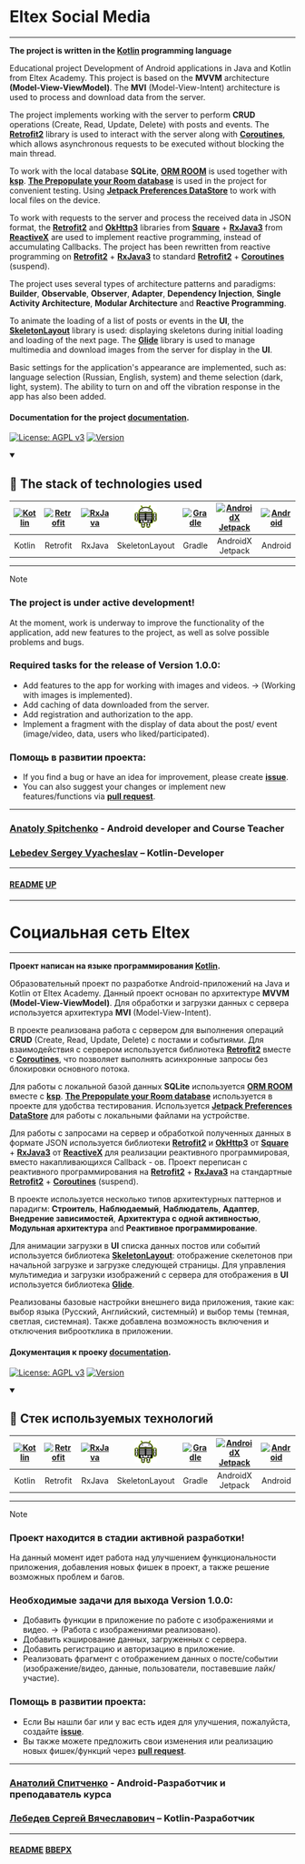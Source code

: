 # Eltex Social Media
<a name="up"></a>

---

**The project is written in the [Kotlin](https://kotlinlang.org) programming language**

Educational project Development of Android applications in Java and Kotlin from Eltex Academy.
This project is based on the **MVVM** architecture **(Model-View-ViewModel)**.
The **MVI** (Model-View-Intent) architecture is used to process and download data from the server.

The project implements working with the server to perform **CRUD** operations (Create, Read, Update, Delete) with posts and events.
The [**Retrofit2**](https://github.com/square/retrofit) library is used to interact with the server along with [**Coroutines**](https://github.com/Kotlin/kotlinx.coroutines ), which allows asynchronous requests to be executed without blocking the main thread.

To work with the local database **SQLite**, **[ORM ROOM](https://developer.android.com/training/data-storage/room)** is used together with **[ksp](https://developer.android.com/jetpack/androidx/releases/room)**.
**[The Prepopulate your Room database](https://developer.android.com/training/data-storage/room/prepopulate)** is used in the project for convenient testing.
Using **[Jetpack Preferences DataStore](https://developer.android.com/topic/libraries/architecture/datastore)** to work with local files on the device.

To work with requests to the server and process the received data in JSON format, the **[Retrofit2](https://github.com/square/retrofit)** and **[OkHttp3](https://github.com/square/okhttp)** libraries from **[Square](https://github.com/square)** + **[RxJava3](https://github.com/ReactiveX/RxJava)** from **[ReactiveX](https://github.com/ReactiveX)** are used to implement reactive programming, instead of accumulating Callbacks. The project has been rewritten from reactive programming on **[Retrofit2](https://github.com/square/retrofit)** + **[RxJava3](https://github.com/ReactiveX/RxJava)** to standard **[Retrofit2](https://github.com/square/retrofit)** + **[Coroutines](https://github.com/Kotlin/kotlinx.coroutines)** (suspend).

The project uses several types of architecture patterns and paradigms: **Builder**, **Observable**, **Observer**, **Adapter**, **Dependency Injection**, **Single Activity Architecture**, **Modular Architecture** and **Reactive Programming**.

To animate the loading of a list of posts or events in the **UI**, the [**SkeletonLayout**](https://github.com/Faltenreich/SkeletonLayout) library is used: displaying skeletons during initial loading and loading of the next page.
The [**Glide**](https://github.com/bumptech/glide) library is used to manage multimedia and download images from the server for display in the **UI**.

Basic settings for the application's appearance are implemented, such as: language selection (Russian, English, system) and theme selection (dark, light, system). The ability to turn on and off the vibration response in the app has also been added.

#### Documentation for the project [**documentation**](documentation/documentation.md).

[![License: AGPL v3](https://img.shields.io/badge/License-AGPL%20v3-blue.svg)](https://www.gnu.org/licenses/agpl-3.0)
[![Version](https://img.shields.io/badge/Version-0.18.0-green.svg)](https://github.com/LebedevSergeyVach/EltexSocialMedia/releases/tag/v0.18.0)

<details open="open">
    <summary><h2>🚀 The stack of technologies used</h2></summary>

| [<img src="https://cdn.jsdelivr.net/gh/devicons/devicon/icons/kotlin/kotlin-original.svg" width="40" height="40" alt="Kotlin" />](https://kotlinlang.org/) | [<img src="https://uploads-ssl.webflow.com/60996f3af06ca2ff488a7bfb/60a269bf446a85794a4d3b6b_Retrofit.jpg" width="40" height="40" alt="Retrofit" />](https://square.github.io/retrofit/) | [<img src="https://static.cdnlogo.com/logos/r/27/reactivex.svg" width="40" height="40" alt="RxJava" />](https://reactivex.io/) | [<img src="https://raw.githubusercontent.com/Faltenreich/SkeletonLayout/refs/heads/develop/images/android.png" width="40" height="40" alt="SkeletonLayout" />](https://github.com/Faltenreich/SkeletonLayout) | [<img src="https://cdn.jsdelivr.net/gh/devicons/devicon/icons/gradle/gradle-original.svg" width="40" height="40" alt="Gradle" />](https://gradle.org/) | [<img src="https://services.google.com/fh/files/emails/android_dev_newsletter_feb_image3.png" width="40" height="40" alt="AndroidX Jetpack" />](https://developer.android.com/jetpack) | [<img src="https://cdn.jsdelivr.net/gh/devicons/devicon/icons/android/android-plain-wordmark.svg" width="40" height="40" alt="Android" />](https://www.android.com/) | [<img src="https://s3.amazonaws.com/playstore/images/60bb08c2fc6d0bddb91e0e3553dcdb48" width="40" height="40" alt="Android" />](https://github.com/bumptech/glide?tab=readme-ov-file) |
|:----------------------------------------------------------------------------------------------------------------------------------------------------------:|:----------------------------------------------------------------------------------------------------------------------------------------------------------------------------------------:|:------------------------------------------------------------------------------------------------------------------------------:|:-------------------------------------------------------------------------------------------------------------------------------------------------------------------------------------------------------------:|:------------------------------------------------------------------------------------------------------------------------------------------------------:|:--------------------------------------------------------------------------------------------------------------------------------------------------------------------------------------:|:--------------------------------------------------------------------------------------------------------------------------------------------------------------------:|:-------------------------------------------------------------------------------------------------------------------------------------------------------------------------------------:|
|                                                                           Kotlin                                                                           |                                                                                         Retrofit                                                                                         |                                                             RxJava                                                             |                                                                                                SkeletonLayout                                                                                                 |                                                                         Gradle                                                                         |                                                                                    AndroidX Jetpack                                                                                    |                                                                               Android                                                                                |                                                                                         Glide                                                                                         |

</details>

---

> [!NOTE]
> ### **The project is under active development!**
>
> At the moment, work is underway to improve the functionality of the application, add new features to the project, as well as solve possible problems and bugs.
>
> ### Required tasks for the release of Version 1.0.0:
> - Add features to the app for working with images and videos. -> (Working with images is implemented).
> - Add caching of data downloaded from the server.
> - Add registration and authorization to the app.
> - Implement a fragment with the display of data about the post/ event (image/video, data, users who liked/participated).
>
> ### Помощь в развитии проекта:
> - If you find a bug or have an idea for improvement, please create [**issue**](https://github.com/LebedevSergeyVach/EltexSocialMedia/issues).
> - You can also suggest your changes or implement new features/functions via [**pull request**](https://github.com/LebedevSergeyVach/EltexSocialMedia/pulls).


---

### [Anatoly Spitchenko](https://gitflic.ru/user/onotole) - Android developer and Course Teacher

### [Lebedev Sergey Vyacheslav](https://github.com/LebedevSergeyVach) – Kotlin-Developer

---

#### [README](README.md) [UP](#up)

---

# Социальная сеть Eltex
<a name="вверх"></a>

---

**Проект написан на языке программирования [Kotlin](https://kotlinlang.org).**

Образовательный проект по разработке Android-приложений на Java и Kotlin от Eltex Academy.
Данный проект основан по архитектуре **MVVM** **(Model-View-ViewModel)**.
Для обработки и загрузки данных с сервера используется архитектура **MVI** (Model-View-Intent).

В проекте реализована работа с сервером для выполнения операций **CRUD** (Create, Read, Update, Delete) с постами и событиями.
Для взаимодействия с сервером используется библиотека [**Retrofit2**](https://github.com/square/retrofit) вместе с [**Coroutines**](https://github.com/Kotlin/kotlinx.coroutines), что позволяет выполнять асинхронные запросы без блокировки основного потока.

Для работы с локальной базой данных **SQLite** используется **[ORM ROOM](https://developer.android.com/training/data-storage/room)** вместе с **[ksp](https://developer.android.com/jetpack/androidx/releases/room)**.
**[The Prepopulate your Room database](https://developer.android.com/training/data-storage/room/prepopulate)** используется в проекте для удобства тестирования.
Используется **[Jetpack Preferences DataStore](https://developer.android.com/topic/libraries/architecture/datastore)** для работы с локальными файлами на устройстве.

Для работы с запросами на сервер и обработкой полученных данных в формате JSON используется библиотеки **[Retrofit2](https://github.com/square/retrofit)** и **[OkHttp3](https://github.com/square/okhttp)** от **[Square](https://github.com/square)** + **[RxJava3](https://github.com/ReactiveX/RxJava)** от **[ReactiveX](https://github.com/ReactiveX)** для реализации реактивного программировая, вместо накапливающихся Callback - ов. Проект переписан с реактивного программирования на **[Retrofit2](https://github.com/square/retrofit)** + **[RxJava3](https://github.com/ReactiveX/RxJava)** на стандартные **[Retrofit2](https://github.com/square/retrofit)** + **[Coroutines](https://github.com/Kotlin/kotlinx.coroutines)** (suspend).

В проекте используется несколько типов архитектурных паттернов и парадигм: **Строитель**, **Наблюдаемый**, **Наблюдатель**, **Адаптер**, **Внедрение зависимостей**, **Архитектура с одной активностью**, **Модульная архитектура** and **Реактивное программирование**.

Для анимации загрузки в **UI** списка данных постов или событий используется библиотека [**SkeletonLayout**](https://github.com/Faltenreich/SkeletonLayout): отображение скелетонов при начальной загрузке и загрузке следующей страницы.
Для управления мультимедиа и загрузки изображений с сервера для отображения в **UI** используется библиотека [**Glide**](https://github.com/bumptech/glide).

Реализованы базовые настройки внешнего вида приложения, такие как: выбор языка (Русский, Английский, системный) и выбор темы (темная, светлая, системная). Также добавлена возможность включения и отключения виброотклика в приложении.

#### Документация к проеку [**documentation**](documentation/documentation.md).

[![License: AGPL v3](https://img.shields.io/badge/License-AGPL%20v3-blue.svg)](https://www.gnu.org/licenses/agpl-3.0)
[![Version](https://img.shields.io/badge/Version-0.18.0-green.svg)](https://github.com/LebedevSergeyVach/EltexSocialMedia/releases/tag/v0.18.0)

<details open="open">
    <summary><h2>🚀 Стек используемых технологий</h2></summary>

| [<img src="https://cdn.jsdelivr.net/gh/devicons/devicon/icons/kotlin/kotlin-original.svg" width="40" height="40" alt="Kotlin" />](https://kotlinlang.org/) | [<img src="https://uploads-ssl.webflow.com/60996f3af06ca2ff488a7bfb/60a269bf446a85794a4d3b6b_Retrofit.jpg" width="40" height="40" alt="Retrofit" />](https://square.github.io/retrofit/) | [<img src="https://static.cdnlogo.com/logos/r/27/reactivex.svg" width="40" height="40" alt="RxJava" />](https://reactivex.io/) | [<img src="https://raw.githubusercontent.com/Faltenreich/SkeletonLayout/refs/heads/develop/images/android.png" width="40" height="40" alt="SkeletonLayout" />](https://github.com/Faltenreich/SkeletonLayout) | [<img src="https://cdn.jsdelivr.net/gh/devicons/devicon/icons/gradle/gradle-original.svg" width="40" height="40" alt="Gradle" />](https://gradle.org/) | [<img src="https://services.google.com/fh/files/emails/android_dev_newsletter_feb_image3.png" width="40" height="40" alt="AndroidX Jetpack" />](https://developer.android.com/jetpack) | [<img src="https://cdn.jsdelivr.net/gh/devicons/devicon/icons/android/android-plain-wordmark.svg" width="40" height="40" alt="Android" />](https://www.android.com/) | [<img src="https://s3.amazonaws.com/playstore/images/60bb08c2fc6d0bddb91e0e3553dcdb48" width="40" height="40" alt="Android" />](https://github.com/bumptech/glide?tab=readme-ov-file) |
|:----------------------------------------------------------------------------------------------------------------------------------------------------------:|:----------------------------------------------------------------------------------------------------------------------------------------------------------------------------------------:|:------------------------------------------------------------------------------------------------------------------------------:|:-------------------------------------------------------------------------------------------------------------------------------------------------------------------------------------------------------------:|:------------------------------------------------------------------------------------------------------------------------------------------------------:|:--------------------------------------------------------------------------------------------------------------------------------------------------------------------------------------:|:--------------------------------------------------------------------------------------------------------------------------------------------------------------------:|:-------------------------------------------------------------------------------------------------------------------------------------------------------------------------------------:|
|                                                                           Kotlin                                                                           |                                                                                         Retrofit                                                                                         |                                                             RxJava                                                             |                                                                                                SkeletonLayout                                                                                                 |                                                                         Gradle                                                                         |                                                                                    AndroidX Jetpack                                                                                    |                                                                               Android                                                                                |                                                                                         Glide                                                                                         |

</details>

---

> [!NOTE]  
> ### **Проект находится в стадии активной разработки!**
>
> На данный момент идет работа над улучшением функциональности приложения, добавления новых фишек в проект, а также решение возможных проблем и багов.
> 
> ### Необходимые задачи для выхода Version 1.0.0:
> - Добавить функции в приложение по работе с изображениями и видео. -> (Работа с изображениями реализовано).
> - Добавить кэширование данных, загруженных с сервера.
> - Добавить регистрацию и авторизацию в приложение.
> - Реализовать фрагмент с отображением данных о посте/событии (изображение/видео, данные, пользователи, поставевшие лайк/участие).
>
> ### Помощь в развитии проекта:
> - Если Вы нашли баг или у вас есть идея для улучшения, пожалуйста, создайте [**issue**](https://github.com/LebedevSergeyVach/EltexSocialMedia/issues).
> - Вы также можете предложить свои изменения или реализацию новых фишек/функций через [**pull request**](https://github.com/LebedevSergeyVach/EltexSocialMedia/pulls).

---

### [Анатолий Спитченко](https://gitflic.ru/user/onotole) - Android-Разработчик и преподаватель курса

### [Лебедев Сергей Вячеславович](https://github.com/LebedevSergeyVach) – Kotlin-Разработчик

---

#### [README](README.md) [ВВЕРХ](#вверх)
